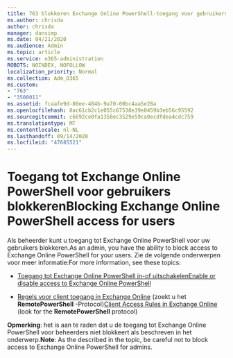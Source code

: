 ```yaml
---
title: 763 blokkeren Exchange Online PowerShell-toegang voor gebruikers
ms.author: chrisda
author: chrisda
manager: dansimp
ms.date: 04/21/2020
ms.audience: Admin
ms.topic: article
ms.service: o365-administration
ROBOTS: NOINDEX, NOFOLLOW
localization_priority: Normal
ms.collection: Adm_O365
ms.custom:
- "763"
- "3500011"
ms.assetid: fcaafe9d-80ee-404b-9a70-00bc4aa5e28a
ms.openlocfilehash: 8ac61cb2c1e055c67538e39e8459b3eb56c95592
ms.sourcegitcommit: c6692ce0fa1358ec3529e59ca0ecdfdea4cdc759
ms.translationtype: MT
ms.contentlocale: nl-NL
ms.lasthandoff: 09/14/2020
ms.locfileid: "47685521"
---
```

# <a name="blocking-exchange-online-powershell-access-for-users"></a><span data-ttu-id="2daa4-102">Toegang tot Exchange Online PowerShell voor gebruikers blokkeren</span><span class="sxs-lookup"><span data-stu-id="2daa4-102">Blocking Exchange Online PowerShell access for users</span></span>
<span data-ttu-id="2daa4-103">Als beheerder kunt u toegang tot Exchange Online PowerShell voor uw gebruikers blokkeren.</span><span class="sxs-lookup"><span data-stu-id="2daa4-103">As an admin, you have the ability to block access to Exchange Online PowerShell for your users.</span></span> <span data-ttu-id="2daa4-104">Zie de volgende onderwerpen voor meer informatie:</span><span class="sxs-lookup"><span data-stu-id="2daa4-104">For more information, see these topics:</span></span>

- [<span data-ttu-id="2daa4-105">Toegang tot Exchange Online PowerShell in-of uitschakelen</span><span class="sxs-lookup"><span data-stu-id="2daa4-105">Enable or disable access to Exchange Online PowerShell</span></span>](https://docs.microsoft.com/powershell/exchange/exchange-online/disable-access-to-exchange-online-powershell)

- <span data-ttu-id="2daa4-106">[Regels voor client toegang in Exchange Online](https://technet.microsoft.com/library/mt842508.aspx) (zoekt u het **RemotePowerShell** -Protocol)</span><span class="sxs-lookup"><span data-stu-id="2daa4-106">[Client Access Rules in Exchange Online](https://technet.microsoft.com/library/mt842508.aspx) (look for the **RemotePowerShell** protocol)</span></span> 

<span data-ttu-id="2daa4-107">**Opmerking**: het is aan te raden dat u de toegang tot Exchange Online PowerShell voor beheerders niet blokkeert als beschreven in het onderwerp.</span><span class="sxs-lookup"><span data-stu-id="2daa4-107">**Note**: As the described in the topic, be careful not to block access to Exchange Online PowerShell for admins.</span></span>
